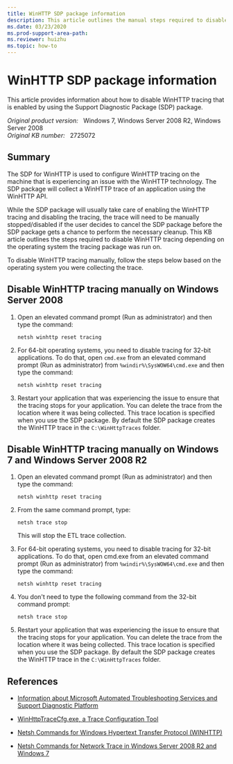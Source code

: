 ```yaml
---
title: WinHTTP SDP package information
description: This article outlines the manual steps required to disable WinHTTP tracing that was enabled using the SDP package.
ms.date: 03/23/2020
ms.prod-support-area-path:
ms.reviewer: huizhu
ms.topic: how-to
---
```

# WinHTTP SDP package information

This article provides information about how to disable WinHTTP tracing that is enabled by using the Support Diagnostic Package (SDP) package.

_Original product version:_ &nbsp; Windows 7, Windows Server 2008 R2, Windows Server 2008  
_Original KB number:_ &nbsp; 2725072

## Summary

The SDP for WinHTTP is used to configure WinHTTP tracing on the machine that is experiencing an issue with the WinHTTP technology. The SDP package will collect a WinHTTP trace of an application using the WinHTTP API.

While the SDP package will usually take care of enabling the WinHTTP tracing and disabling the tracing, the trace will need to be manually stopped/disabled if the user decides to cancel the SDP package before the SDP package gets a chance to perform the necessary cleanup. This KB article outlines the steps required to disable WinHTTP tracing depending on the operating system the tracing package was run on.

To disable WinHTTP tracing manually, follow the steps below based on the operating system you were collecting the trace.

## Disable WinHTTP tracing manually on Windows Server 2008

1. Open an elevated command prompt (Run as administrator) and then type the command:

    ```console
    netsh winhttp reset tracing
    ```

2. For 64-bit operating systems, you need to disable tracing for 32-bit applications. To do that, open `cmd.exe` from an elevated command prompt (Run as administrator) from `%windir%\SysWOW64\cmd.exe` and then type the command:

    ```console
    netsh winhttp reset tracing
    ```

3. Restart your application that was experiencing the issue to ensure that the tracing stops for your application. You can delete the trace from the location where it was being collected. This trace location is specified when you use the SDP package. By default the SDP package creates the WinHTTP trace in the `C:\WinHttpTraces` folder.

## Disable WinHTTP tracing manually on Windows 7 and Windows Server 2008 R2

1. Open an elevated command prompt (Run as administrator) and then type the command:

    ```console
    netsh winhttp reset tracing
    ```

2. From the same command prompt, type:

    ```console
    netsh trace stop
    ```

   This will stop the ETL trace collection.

3. For 64-bit operating systems, you need to disable tracing for 32-bit applications. To do that, open cmd.exe from an elevated command prompt (Run as administrator) from `%windir%\SysWOW64\cmd.exe` and then type the command:

    ```console
    netsh winhttp reset tracing
    ```

4. You don't need to type the following command from the 32-bit command prompt:

    ```console
    netsh trace stop
    ```

5. Restart your application that was experiencing the issue to ensure that the tracing stops for your application. You can delete the trace from the location where it was being collected. This trace location is specified when you use the SDP package. By default the SDP package creates the WinHTTP trace in the `C:\WinHttpTraces` folder.

## References

- [Information about Microsoft Automated Troubleshooting Services and Support Diagnostic Platform](https://support.microsoft.com/help/2598970)

- [WinHttpTraceCfg.exe, a Trace Configuration Tool](/windows/win32/winhttp/winhttptracecfg-exe--a-trace-configuration-tool)

- [Netsh Commands for Windows Hypertext Transfer Protocol (WINHTTP)](/previous-versions/windows/it-pro/windows-server-2008-R2-and-2008/cc731131(v=ws.10))

- [Netsh Commands for Network Trace in Windows Server 2008 R2 and Windows 7](/previous-versions/windows/it-pro/windows-server-2008-R2-and-2008/dd878517(v=ws.10))
